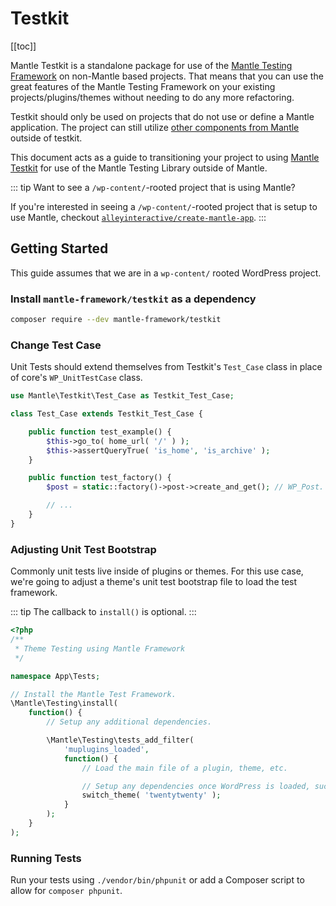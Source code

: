 # Testkit

[[toc]]

Mantle Testkit is a standalone package for use of the [Mantle Testing
Framework](./test-framework.md) on non-Mantle based projects. That means that
you can use the great features of the Mantle Testing Framework on your existing
projects/plugins/themes without needing to do any more refactoring.

Testkit should only be used on projects that do not use or define a Mantle
application. The project can still utilize [other components from
Mantle](https://github.com/mantle-framework) outside of testkit.

This document acts as a guide to transitioning your project to using [Mantle
Testkit](./testkit.md) for use of the Mantle Testing Library outside of Mantle.

::: tip Want to see a `/wp-content/`-rooted project that is using Mantle?

If you're interested in seeing a `/wp-content/`-rooted project that is setup to
use Mantle, checkout
[`alleyinteractive/create-mantle-app`](https://github.com/alleyinteractive/create-mantle-app).
:::
## Getting Started

This guide assumes that we are in a `wp-content/` rooted WordPress project.

### Install `mantle-framework/testkit` as a dependency

```bash
composer require --dev mantle-framework/testkit
```

### Change Test Case

Unit Tests should extend themselves from Testkit's `Test_Case` class
in place of core's `WP_UnitTestCase` class.

```php
use Mantle\Testkit\Test_Case as Testkit_Test_Case;

class Test_Case extends Testkit_Test_Case {

	public function test_example() {
		$this->go_to( home_url( '/' ) );
		$this->assertQueryTrue( 'is_home', 'is_archive' );
	}

	public function test_factory() {
		$post = static::factory()->post->create_and_get(); // WP_Post.

		// ...
	}
}
```

### Adjusting Unit Test Bootstrap

Commonly unit tests live inside of plugins or themes. For this use case, we're
going to adjust a theme's unit test bootstrap file to load the test framework.

::: tip
The callback to `install()` is optional.
:::

```php
<?php
/**
 * Theme Testing using Mantle Framework
 */

namespace App\Tests;

// Install the Mantle Test Framework.
\Mantle\Testing\install(
	function() {
		// Setup any additional dependencies.

		\Mantle\Testing\tests_add_filter(
			'muplugins_loaded',
			function() {
				// Load the main file of a plugin, theme, etc.

				// Setup any dependencies once WordPress is loaded, such as themes.
				switch_theme( 'twentytwenty' );
			}
		);
	}
);
```

### Running Tests

Run your tests using `./vendor/bin/phpunit` or add a Composer script to allow
for `composer phpunit`.
